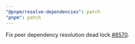```yaml
---
"@pnpm/resolve-dependencies": patch
"pnpm": patch
---
```


Fix peer dependency resolution dead lock [#8570](https://github.com/pnpm/pnpm/issues/8570).
